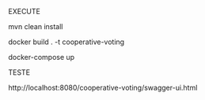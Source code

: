 EXECUTE

mvn clean install

docker build . -t cooperative-voting

docker-compose up


TESTE

http://localhost:8080/cooperative-voting/swagger-ui.html